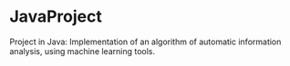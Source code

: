 # JavaProject

Project in Java: Implementation of an algorithm of automatic information analysis, using machine learning tools.
